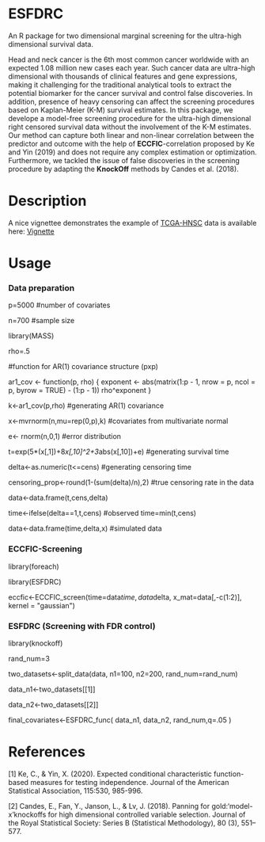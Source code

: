 # ESFDRC
An R package for two dimensional marginal screening for the ultra-high dimensional survival data.

Head and neck cancer is the 6th most common cancer worldwide with an expected 1.08 million new cases each year. 
Such cancer data are ultra-high dimensional with thousands of clinical features and gene expressions, 
making it challenging for the traditional analytical tools to extract the potential biomarker for the cancer survival and control false discoveries.
In addition, presence of heavy censoring can affect the screening procedures based on Kaplan-Meier (K-M) survival estimates. 
In this package, we develope a model-free screening procedure for the ultra-high dimensional right censored survival data without the involvement 
of the K-M estimates. Our method can capture both linear and non-linear correlation between the predictor and outcome with the help of **ECCFIC**-correlation proposed by Ke and Yin (2019) and 
does not require any complex estimation or optimization. Furthermore, we tackled the issue of false discoveries in the screening procedure by adapting the 
**KnockOff** methods by Candes et al. (2018). 

# Description

A nice vignettee demonstrates the example of [TCGA-HNSC](https://portal.gdc.cancer.gov/projects/TCGA-HNSC) data is available 
here: [Vignette](http://htmlpreview.github.io/?https://github.com/urmiaf/ESFDRC/blob/master/vignettes/Introduction.html)

# Usage
### Data preparation
p=5000             #number of covariates

n=700              #sample size

library(MASS)

rho=.5

#function for AR(1) covariance structure (pxp)

ar1_cov <- function(p, rho) {
  exponent <- abs(matrix(1:p - 1, nrow = p, ncol = p, byrow = TRUE) - 
                    (1:p - 1))
  rho^exponent
}


k<-ar1_cov(p,rho)                                 #generating AR(1) covariance

x<-mvrnorm(n,mu=rep(0,p),k)                     #covariates from multivariate normal

e<- rnorm(n,0,1)                                #error distribution


t=exp(5*(x[,1])+8*x[,10]^2+3*abs(x[,10])+e)     #generating survival time


delta<-as.numeric(t<=cens)                      #generating censoring time

censoring_prop<-round(1-(sum(delta)/n),2)       #true censoring rate in the data


data<-data.frame(t,cens,delta)

time<-ifelse(delta==1,t,cens)                   #observed time=min(t,cens)

data<-data.frame(time,delta,x)                  #simulated data 

### ECCFIC-Screening
library(foreach)

library(ESFDRC)

eccfic<-ECCFIC_screen(time=data$time, data$delta, x_mat=data[,-c(1:2)], kernel = "gaussian")

### ESFDRC (Screening with FDR control)
library(knockoff)

rand_num=3

two_datasets<-split_data(data, n1=100, n2=200, rand_num=rand_num)

data_n1<-two_datasets[[1]]

data_n2<-two_datasets[[2]]

final_covariates<-ESFDRC_func(
  data_n1,
  data_n2,
  rand_num,q=.05
)

                                                                                                                                                   
# References
<a id="1">[1]</a> 
Ke, C., & Yin, X. (2020). 
Expected conditional characteristic function-based measures for
testing independence. 
Journal of the American Statistical Association, 115:530, 985-996.

<a id="2">[2]</a> 
Candes, E., Fan, Y., Janson, L., & Lv, J. (2018). 
Panning for gold:‘model-x’knockoffs for high
dimensional controlled variable selection. 
Journal of the Royal Statistical Society: Series B
(Statistical Methodology), 80 (3), 551–577.
